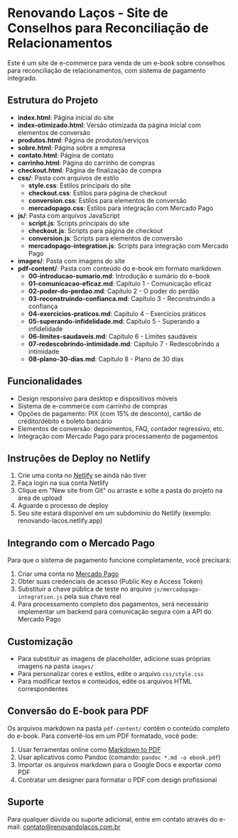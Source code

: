 # Renovando Laços - Site de Conselhos para Reconciliação de Relacionamentos

Este é um site de e-commerce para venda de um e-book sobre conselhos para reconciliação de relacionamentos, com sistema de pagamento integrado.

## Estrutura do Projeto

- **index.html**: Página inicial do site
- **index-otimizado.html**: Versão otimizada da página inicial com elementos de conversão
- **produtos.html**: Página de produtos/serviços
- **sobre.html**: Página sobre a empresa
- **contato.html**: Página de contato
- **carrinho.html**: Página do carrinho de compras
- **checkout.html**: Página de finalização de compra
- **css/**: Pasta com arquivos de estilo
  - **style.css**: Estilos principais do site
  - **checkout.css**: Estilos para página de checkout
  - **conversion.css**: Estilos para elementos de conversão
  - **mercadopago.css**: Estilos para integração com Mercado Pago
- **js/**: Pasta com arquivos JavaScript
  - **script.js**: Scripts principais do site
  - **checkout.js**: Scripts para página de checkout
  - **conversion.js**: Scripts para elementos de conversão
  - **mercadopago-integration.js**: Scripts para integração com Mercado Pago
- **images/**: Pasta com imagens do site
- **pdf-content/**: Pasta com conteúdo do e-book em formato markdown
  - **00-introducao-sumario.md**: Introdução e sumário do e-book
  - **01-comunicacao-eficaz.md**: Capítulo 1 - Comunicação eficaz
  - **02-poder-do-perdao.md**: Capítulo 2 - O poder do perdão
  - **03-reconstruindo-confianca.md**: Capítulo 3 - Reconstruindo a confiança
  - **04-exercicios-praticos.md**: Capítulo 4 - Exercícios práticos
  - **05-superando-infidelidade.md**: Capítulo 5 - Superando a infidelidade
  - **06-limites-saudaveis.md**: Capítulo 6 - Limites saudáveis
  - **07-redescobrindo-intimidade.md**: Capítulo 7 - Redescobrindo a intimidade
  - **08-plano-30-dias.md**: Capítulo 8 - Plano de 30 dias

## Funcionalidades

- Design responsivo para desktop e dispositivos móveis
- Sistema de e-commerce com carrinho de compras
- Opções de pagamento: PIX (com 15% de desconto), cartão de crédito/débito e boleto bancário
- Elementos de conversão: depoimentos, FAQ, contador regressivo, etc.
- Integração com Mercado Pago para processamento de pagamentos

## Instruções de Deploy no Netlify

1. Crie uma conta no [Netlify](https://www.netlify.com/) se ainda não tiver
2. Faça login na sua conta Netlify
3. Clique em "New site from Git" ou arraste e solte a pasta do projeto na área de upload
4. Aguarde o processo de deploy
5. Seu site estará disponível em um subdomínio do Netlify (exemplo: renovando-lacos.netlify.app)

## Integrando com o Mercado Pago

Para que o sistema de pagamento funcione completamente, você precisará:

1. Criar uma conta no [Mercado Pago](https://www.mercadopago.com.br/)
2. Obter suas credenciais de acesso (Public Key e Access Token)
3. Substituir a chave pública de teste no arquivo `js/mercadopago-integration.js` pela sua chave real
4. Para processamento completo dos pagamentos, será necessário implementar um backend para comunicação segura com a API do Mercado Pago

## Customização

- Para substituir as imagens de placeholder, adicione suas próprias imagens na pasta `images/`
- Para personalizar cores e estilos, edite o arquivo `css/style.css`
- Para modificar textos e conteúdos, edite os arquivos HTML correspondentes

## Conversão do E-book para PDF

Os arquivos markdown na pasta `pdf-content/` contêm o conteúdo completo do e-book. Para convertê-los em um PDF formatado, você pode:

1. Usar ferramentas online como [Markdown to PDF](https://www.markdowntopdf.com/)
2. Usar aplicativos como Pandoc (comando: `pandoc *.md -o ebook.pdf`)
3. Importar os arquivos markdown para o Google Docs e exportar como PDF
4. Contratar um designer para formatar o PDF com design profissional

## Suporte

Para qualquer dúvida ou suporte adicional, entre em contato através do e-mail: contato@renovandolacos.com.br
